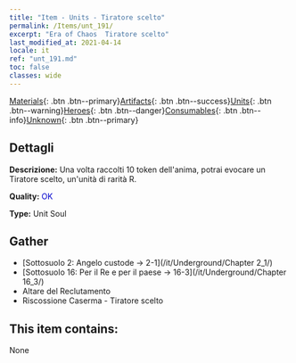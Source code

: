 ```yaml
---
title: "Item - Units - Tiratore scelto"
permalink: /Items/unt_191/
excerpt: "Era of Chaos  Tiratore scelto"
last_modified_at: 2021-04-14
locale: it
ref: "unt_191.md"
toc: false
classes: wide
---
```

 [Materials](/it/Items/){: .btn .btn--primary}[Artifacts](/it/Items/Artifacts/){: .btn .btn--success}[Units](/it/Items/Units/){: .btn .btn--warning}[Heroes](/it/Items/Heroes/){: .btn .btn--danger}[Consumables](/it/Items/Consumables/){: .btn .btn--info}[Unknown](/it/Items/Unknown/){: .btn .btn--primary}

## Dettagli
 **Descrizione:** Una volta raccolti 10 token dell'anima, potrai evocare un Tiratore scelto, un'unità di rarità R.

 **Quality:** <span style="color: #0000CD">OK</span>

 **Type:** Unit Soul

## Gather

*    [Sottosuolo 2: Angelo custode -> 2-1](/it/Underground/Chapter 2_1/) 
*    [Sottosuolo 16: Per il Re e per il paese -> 16-3](/it/Underground/Chapter 16_3/) 
*    Altare del Reclutamento 
*    Riscossione Caserma - Tiratore scelto 

## This item contains:

  None

